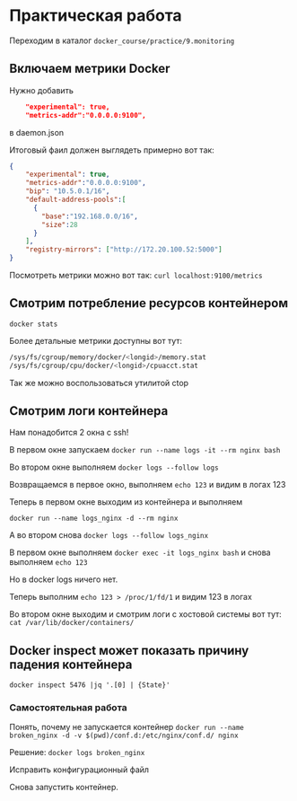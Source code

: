 # Практическая работа

Переходим в каталог `docker_course/practice/9.monitoring`

## Включаем метрики Docker

Нужно добавить

```json
    "experimental": true,
    "metrics-addr":"0.0.0.0:9100",
```

в daemon.json

Итоговый фаил должен выглядеть примерно вот так:

```json
{
    "experimental": true,
    "metrics-addr":"0.0.0.0:9100",
    "bip": "10.5.0.1/16",
    "default-address-pools":[
      {
        "base":"192.168.0.0/16",
        "size":28
      }
    ],
    "registry-mirrors": ["http://172.20.100.52:5000"]
}
```

Посмотреть метрики можно вот так:
```curl localhost:9100/metrics```

## Смотрим потребление ресурсов контейнером

```docker stats```

Более детальные метрики доступны вот тут:

```bash
/sys/fs/cgroup/memory/docker/<longid>/memory.stat
/sys/fs/cgroup/cpu/docker/<longid>/cpuacct.stat
```

Так же можно воспользоваться утилитой ctop

## Смотрим логи контейнера

Нам понадобится 2 окна с ssh!

В первом окне запускаем
```docker run --name logs -it --rm nginx bash```

Во втором окне выполняем
```docker logs --follow logs```

Возвращаемся в первое окно, выполняем
```echo 123```
и видим в логах 123

Теперь в первом окне выходим из контейнера и выполняем

```docker run --name logs_nginx -d --rm nginx```

А во втором снова
```docker logs --follow logs_nginx```

В первом окне выполняем
```docker exec -it logs_nginx bash```
и снова выполняем
```echo 123```

Но в docker logs ничего нет.

Теперь выполним
```echo 123 > /proc/1/fd/1```
и видим 123 в логах

Во втором окне выходим и смотрим логи с хостовой системы вот тут:
```cat /var/lib/docker/containers/```

## Docker inspect может показать причину падения контейнера

```docker inspect 5476 |jq '.[0] | {State}'```

### Самостоятельная работа

Понять, почему не запускается контейнер
```docker run --name broken_nginx -d -v $(pwd)/conf.d:/etc/nginx/conf.d/ nginx```

Решение:
```docker logs broken_nginx```

Исправить конфигурационный файл

Снова запустить контейнер.
